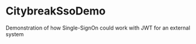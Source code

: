 CitybreakSsoDemo
================

Demonstration of how Single-SignOn could work with JWT for an external system
